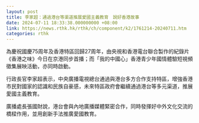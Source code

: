 ```yaml
---
layout: post
title: 李家超：通過港台等渠道推展愛國主義教育　說好香港故事
date: 2024-07-11 18:33:38.000000000 +08:00
link: https://news.rthk.hk/rthk/ch/component/k2/1761214-20240711.htm
categories: rthk
---
```


為慶祝國慶75周年及香港特區回歸27周年，由央視和香港電台聯合製作的紀錄片《香港之味》今日在京港同步首播；而「我的中國心」香港青少年國情體驗短視頻徵集展映活動，亦同時啟動。

行政長官李家超表示，中央廣播電視總台通過與港台多方合作支持特區，增強香港市民對國家的認識和民族自豪感，未來特區政府會繼續通過港台等多元渠道，推展愛國主義教育。

廣播處長張國財說，港台會與內地廣播媒體緊密合作，同時發揮好中外文化交流的橋樑作用，並用創新手法推廣愛國教育。
